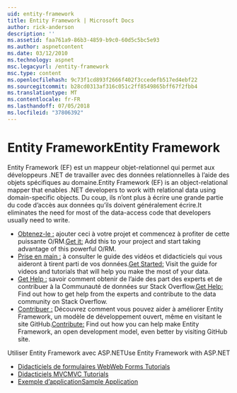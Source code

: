 ```yaml
---
uid: entity-framework
title: Entity Framework | Microsoft Docs
author: rick-anderson
description: ''
ms.assetid: faa761a9-86b3-4859-b9c0-60d5c5bc5e93
ms.author: aspnetcontent
ms.date: 03/12/2010
ms.technology: aspnet
msc.legacyurl: /entity-framework
msc.type: content
ms.openlocfilehash: 9c73f1cd893f2666f402f3ccedefb517ed4ebf22
ms.sourcegitcommit: b28cd0313af316c051c2ff8549865bff67f2fbb4
ms.translationtype: MT
ms.contentlocale: fr-FR
ms.lasthandoff: 07/05/2018
ms.locfileid: "37806392"
---
```

<a name="entity-framework"></a><span data-ttu-id="ca90d-102">Entity Framework</span><span class="sxs-lookup"><span data-stu-id="ca90d-102">Entity Framework</span></span>
====================
<span data-ttu-id="ca90d-103">Entity Framework (EF) est un mappeur objet-relationnel qui permet aux développeurs .NET de travailler avec des données relationnelles à l’aide des objets spécifiques au domaine.</span><span class="sxs-lookup"><span data-stu-id="ca90d-103">Entity Framework (EF) is an object-relational mapper that enables .NET developers to work with relational data using domain-specific objects.</span></span> <span data-ttu-id="ca90d-104">Du coup, ils n’ont plus à écrire une grande partie du code d’accès aux données qu’ils doivent généralement écrire.</span><span class="sxs-lookup"><span data-stu-id="ca90d-104">It eliminates the need for most of the data-access code that developers usually need to write.</span></span>


- <span data-ttu-id="ca90d-105">[Obtenez-le :](https://msdn.com/data/ee712906) ajouter ceci à votre projet et commencez à profiter de cette puissante O/RM.</span><span class="sxs-lookup"><span data-stu-id="ca90d-105">[Get it:](https://msdn.com/data/ee712906) Add this to your project and start taking advantage of this powerful O/RM.</span></span>
- <span data-ttu-id="ca90d-106">[Prise en main :](https://msdn.com/data/ee712907) à consulter le guide des vidéos et didacticiels qui vous aideront à tirent parti de vos données.</span><span class="sxs-lookup"><span data-stu-id="ca90d-106">[Get Started:](https://msdn.com/data/ee712907) Visit the guide for videos and tutorials that will help you make the most of your data.</span></span>
- <span data-ttu-id="ca90d-107">[Get Help :](https://msdn.com/data/hh913619) savoir comment obtenir de l’aide des part des experts et de contribuer à la Communauté de données sur Stack Overflow.</span><span class="sxs-lookup"><span data-stu-id="ca90d-107">[Get Help:](https://msdn.com/data/hh913619) Find out how to get help from the experts and contribute to the data community on Stack Overflow.</span></span>
- <span data-ttu-id="ca90d-108">[Contribuer :](https://github.com/aspnet/EntityFramework6) Découvrez comment vous pouvez aider à améliorer Entity Framework, un modèle de développement ouvert, même en visitant le site GitHub.</span><span class="sxs-lookup"><span data-stu-id="ca90d-108">[Contribute:](https://github.com/aspnet/EntityFramework6) Find out how you can help make Entity Framework, an open development model, even better by visiting GitHub site.</span></span>


<span data-ttu-id="ca90d-109">Utiliser Entity Framework avec ASP.NET</span><span class="sxs-lookup"><span data-stu-id="ca90d-109">Use Entity Framework with ASP.NET</span></span>

- [<span data-ttu-id="ca90d-110">Didacticiels de formulaires Web</span><span class="sxs-lookup"><span data-stu-id="ca90d-110">Web Forms Tutorials</span></span>](web-forms/overview/older-versions-getting-started/getting-started-with-ef/the-entity-framework-and-aspnet-getting-started-part-1.md)
- [<span data-ttu-id="ca90d-111">Didacticiels MVC</span><span class="sxs-lookup"><span data-stu-id="ca90d-111">MVC Tutorials</span></span>](mvc/overview/getting-started/getting-started-with-ef-using-mvc/creating-an-entity-framework-data-model-for-an-asp-net-mvc-application.md)
- [<span data-ttu-id="ca90d-112">Exemple d’application</span><span class="sxs-lookup"><span data-stu-id="ca90d-112">Sample Application</span></span>](https://code.msdn.microsoft.com/ASPNET-MVC-Application-b01a9fe8)
